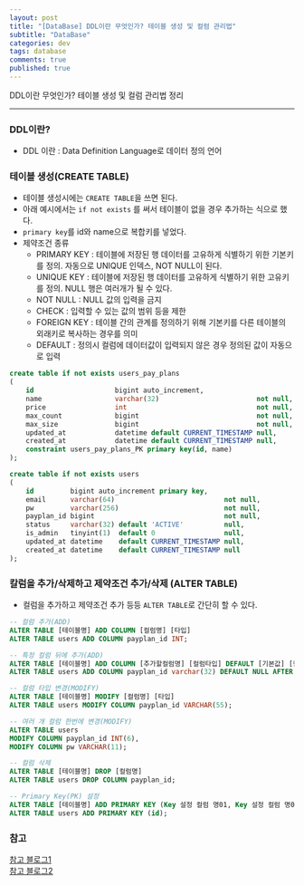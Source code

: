 ```yaml
---
layout: post
title: "[DataBase] DDL이란 무엇인가? 테이블 생성 및 컬럼 관리법"
subtitle: "DataBase"
categories: dev
tags: database
comments: true
published: true
---
```


DDL이란 무엇인가? 테이블 생성 및 컬럼 관리법 정리

---
  
### DDL이란?
  
- DDL 이란 : Data Definition Language로 데이터 정의 언어
  
### 테이블 생성(CREATE TABLE)
- 테이블 생성시에는 ```CREATE TABLE```을 쓰면 된다.
- 아래 예시에서는 ```if not exists``` 를 써서 테이블이 없을 경우 추가하는 식으로 했다.
- ```primary key```를 id와 name으로 복합키를 넣었다.
- 제약조건 종류
    - PRIMARY KEY : 테이블에 저장된 행 데이터를 고유하게 식별하기 위한 기본키를 정의. 자동으로 UNIQUE 인덱스, NOT NULL이 된다.
    - UNIQUE KEY : 테이블에 저장된 행 데이터를 고유하게 식별하기 위한 고유키를 정의. NULL 행은 여러개가 될 수 있다.
    - NOT NULL : NULL 값의 입력을 금지
    - CHECK : 입력할 수 있는 값의 범위 등을 제한
    - FOREIGN KEY : 테이블 간의 관계를 정의하기 위해 기본키를 다른 테이블의 외래키로 복사하는 경우를 의미
    - DEFAULT : 정의시 컬럼에 데이터값이 입력되지 않은 경우 정의된 값이 자동으로 입력
  
```sql
create table if not exists users_pay_plans
(
    id                    bigint auto_increment,
    name                  varchar(32)                        not null,
    price                 int                                not null,
    max_count             bigint                             not null,
    max_size              bigint                             not null,
    updated_at            datetime default CURRENT_TIMESTAMP null,
    created_at            datetime default CURRENT_TIMESTAMP null,
    constraint users_pay_plans_PK primary key(id, name)
);

create table if not exists users
(
    id         bigint auto_increment primary key,
    email      varchar(64)                           not null,
    pw         varchar(256)                          not null,
    payplan_id bigint                                not null,
    status     varchar(32) default 'ACTIVE'          null,
    is_admin   tinyint(1)  default 0                 null,
    updated_at datetime    default CURRENT_TIMESTAMP null,
    created_at datetime    default CURRENT_TIMESTAMP null
);
```
  
### 칼럼을 추가/삭제하고 제약조건 추가/삭제 (ALTER TABLE)
- 컬럼을 추가하고 제약조건 추가 등등 ```ALTER TABLE```로 간단히 할 수 있다.
  
```sql
-- 컬럼 추가(ADD)
ALTER TABLE [테이블명] ADD COLUMN [컬럼명] [타입]
ALTER TABLE users ADD COLUMN payplan_id INT;

-- 특정 컬럼 뒤에 추가(ADD)
ALTER TABLE [테이블명] ADD COLUMN [추가할컬럼명] [컬럼타입] DEFAULT [기본값] [컬럼위치]
ALTER TABLE users ADD COLUMN payplan_id varchar(32) DEFAULT NULL AFTER pw;

-- 컬럼 타입 변경(MODIFY)
ALTER TABLE [테이블명] MODIFY [컬럼명] [타입]
ALTER TABLE users MODIFY COLUMN payplan_id VARCHAR(55);

-- 여러 개 컬럼 한번에 변경(MODIFY)
ALTER TABLE users
MODIFY COLUMN payplan_id INT(6),
MODIFY COLUMN pw VARCHAR(11);

-- 컬럼 삭제
ALTER TABLE [테이블명] DROP [컬럼명]
ALTER TABLE users DROP COLUMN payplan_id;

-- Primary Key(PK) 설정
ALTER TABLE [테이블명] ADD PRIMARY KEY (Key 설정 컬럼 명01, Key 설정 컬럼 명02) 
ALTER TABLE users ADD PRIMARY KEY (id);
```
  
### 참고
[참고 블로그1](https://mozi.tistory.com/category/Database)   
[참고 블로그2](https://java119.tistory.com/83)